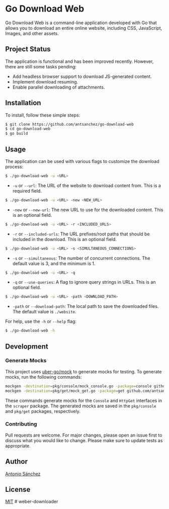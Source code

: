 # Go Download Web

Go Download Web is a command-line application developed with Go that allows you to download an entire online website, including CSS, JavaScript, Images, and other assets.

## Project Status
The application is functional and has been improved recently. However, there are still some tasks pending:

- Add headless browser support to download JS-generated content.
- Implement download resuming.
- Enable parallel downloading of attachments.

## Installation
To install, follow these simple steps:

```bash
$ git clone https://github.com/antsanchez/go-download-web
$ cd go-download-web
$ go build
```

## Usage
The application can be used with various flags to customize the download process:

```bash
$ ./go-download-web -u <URL>
```
- `-u` or `--url`: The URL of the website to download content from. This is a required field.

```bash
$ ./go-download-web -u <URL> -new <NEW_URL>
```
- `-new` or `--new-url`: The new URL to use for the downloaded content. This is an optional field.

```bash
$ ./go-download-web -u <URL> -r <INCLUDED_URLS>
```
- `-r` or `--included-urls`: The URL prefixes/root paths that should be included in the download. This is an optional field.

```bash
$ ./go-download-web -u <URL> -s <SIMULTANEOUS_CONNECTIONS>
```
- `-s` or `--simultaneous`: The number of concurrent connections. The default value is 3, and the minimum is 1.

```bash
$ ./go-download-web -u <URL> -q
```
- `-q` or `--use-queries`: A flag to ignore query strings in URLs. This is an optional field.

```bash
$ ./go-download-web -u <URL> -path <DOWNLOAD_PATH>
```
- `-path` or `--download-path`: The local path to save the downloaded files. The default value is `./website`.

For help, use the `-h` or `--help` flag:

```bash
$ ./go-download-web -h
```

## Development

### Generate Mocks

This project uses [uber-go/mock](https://github.com/uber-go/mock) to generate mocks for testing. To generate mocks, run the following commands:

```bash
mockgen -destination=pkg/console/mock_console.go -package=console github.com/antsanchez/go-download-web/pkg/scraper Console
mockgen -destination=pkg/get/mock_get.go -package=get github.com/antsanchez/go-download-web/pkg/scraper HttpGet
```

These commands generate mocks for the `Console` and `HttpGet` interfaces in the `scraper` package. The generated mocks are saved in the `pkg/console` and `pkg/get` packages, respectively.

### Contributing
Pull requests are welcome. For major changes, please open an issue first to discuss what you would like to change. Please make sure to update tests as appropriate.

## Author
[Antonio Sánchez](https://asanchez.dev)

## License
[MIT](https://choosealicense.com/licenses/mit/)
#   w e b e r - d o w n l o a d e r  
 